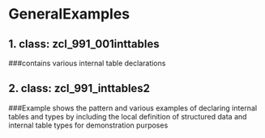 # GeneralExamples

## 1. class: zcl_991_001inttables
###contains various internal table declarations

## 2. class: zcl_991_inttables2
###Example shows the pattern and various examples of declaring internal tables and types by including the local definition of structured data and internal table types for demonstration purposes
